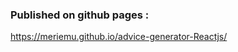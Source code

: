 <!-- By Meryem ACHEMLAL using Reactjs + Context -->
### Published on github pages :
https://meriemu.github.io/advice-generator-Reactjs/
